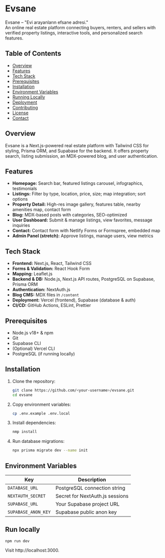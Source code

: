 # Evsane

Evsane – "Evi arayanların efsane adresi."  
An online real estate platform connecting buyers, renters, and sellers with verified property listings, interactive tools, and personalized search features.

## Table of Contents

- [Overview](#overview)
- [Features](#features)
- [Tech Stack](#tech-stack)
- [Prerequisites](#prerequisites)
- [Installation](#installation)
- [Environment Variables](#environment-variables)
- [Running Locally](#running-locally)
- [Deployment](#deployment)
- [Contributing](#contributing)
- [License](#license)
- [Contact](#contact)

## Overview

Evsane is a Next.js-powered real estate platform with Tailwind CSS for styling, Prisma ORM, and Supabase for the backend. It offers property search, listing submission, an MDX-powered blog, and user authentication.

## Features

- **Homepage:** Search bar, featured listings carousel, infographics, testimonials  
- **Listings:** Filter by type, location, price, size; map integration; sort options  
- **Property Detail:** High-res image gallery, features table, nearby amenities map, contact form  
- **Blog:** MDX-based posts with categories, SEO-optimized  
- **User Dashboard:** Submit & manage listings, view favorites, message inquiries  
- **Contact:** Contact form with Netlify Forms or Formspree, embedded map  
- **Admin Panel (stretch):** Approve listings, manage users, view metrics  

## Tech Stack

- **Frontend:** Next.js, React, Tailwind CSS  
- **Forms & Validation:** React Hook Form  
- **Mapping:** Leaflet.js  
- **Backend & DB:** Node.js, Next.js API routes, PostgreSQL on Supabase, Prisma ORM  
- **Authentication:** NextAuth.js  
- **Blog CMS:** MDX files in `/content`  
- **Deployment:** Vercel (frontend), Supabase (database & auth)  
- **CI/CD:** GitHub Actions, ESLint, Prettier  

## Prerequisites

- Node.js v18+ & npm  
- Git  
- Supabase CLI  
- (Optional) Vercel CLI  
- PostgreSQL (if running locally)  

## Installation

1. Clone the repository:  
   ```bash
   git clone https://github.com/<your-username>/evsane.git
   cd evsane

2. Copy environment variables:
    ```bash
    cp .env.example .env.local

3. Install dependencies:
    ```bash
    nmp install
4. Run database migrations:
    ```bash
    npx prisma migrate dev --name init

## Environment Variables

| Key                 | Description                     |
| ------------------- | ------------------------------- |
| `DATABASE_URL`      | PostgreSQL connection string    |
| `NEXTAUTH_SECRET`   | Secret for NextAuth.js sessions |
| `SUPABASE_URL`      | Your Supabase project URL       |
| `SUPABASE_ANON_KEY` | Supabase public anon key        |

## Run locally

    npm run dev

Visit http://localhost:3000.


